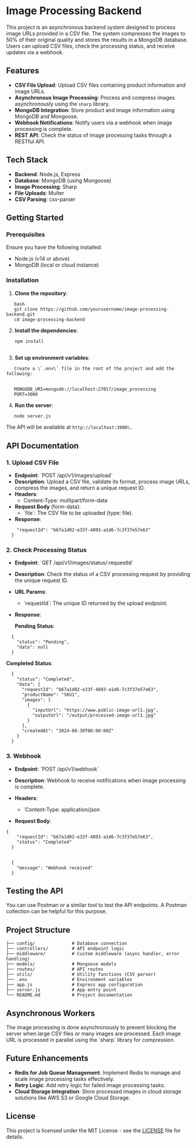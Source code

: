 # Image Processing Backend

This project is an asynchronous backend system designed to process image URLs provided in a CSV file. The system compresses the images to 50% of their original quality and stores the results in a MongoDB database. Users can upload CSV files, check the processing status, and receive updates via a webhook.

## Features

- **CSV File Upload**: Upload CSV files containing product information and image URLs.
- **Asynchronous Image Processing**: Process and compress images asynchronously using the `sharp` library.
- **MongoDB Integration**: Store product and image information using MongoDB and Mongoose.
- **Webhook Notifications**: Notify users via a webhook when image processing is complete.
- **REST API**: Check the status of image processing tasks through a RESTful API.

## Tech Stack

- **Backend**: Node.js, Express
- **Database**: MongoDB (using Mongoose)
- **Image Processing**: Sharp
- **File Uploads**: Multer
- **CSV Parsing**: csv-parser

## Getting Started

### Prerequisites

Ensure you have the following installed:

- Node.js (v14 or above)
- MongoDB (local or cloud instance)

### Installation

1. **Clone the repository**:
```
   bash
   git clone https://github.com/yourusername/image-processing-backend.git
   cd image-processing-backend
```
2. **Install the dependencies**:

   ```bash
   npm install
  

3. **Set up environment variables**:
```
   Create a \`.env\` file in the root of the project and add the following:

   
   MONGODB_URI=mongodb://localhost:27017/image_processing
   PORT=3000
  ```

4. **Run the server**:

``` 
   node server.js
 ```

   The API will be available at ```http://localhost:3000\.```

## API Documentation

### 1. Upload CSV File

- **Endpoint**: \`POST /api/v1/images/upload\`
- **Description**: Upload a CSV file, validate its format, process image URLs, compress the images, and return a unique request ID.
- **Headers**:
  - Content-Type: multipart/form-data
- **Request Body** (form-data):
  - \`file\`: The CSV file to be uploaded (type: file).
- **Response**:

```  {
    "requestId": "b67a1d02-e33f-4893-a1d6-7c3f37e57e63"
  }
```

### 2. Check Processing Status

- **Endpoint**: \`GET /api/v1/images/status/:requestId\`
- **Description**: Check the status of a CSV processing request by providing the unique request ID.
- **URL Params**:
  - \`requestId\`: The unique ID returned by the upload endpoint.
- **Response**:

  **Pending Status**:

```
  {
    "status": "Pending",
    "data": null
  }
 ```

  **Completed Status**:
```
  {
    "status": "Completed",
    "data": {
      "requestId": "b67a1d02-e33f-4893-a1d6-7c3f37e57e63",
      "productName": "SKU1",
      "images": [
        {
          "inputUrl": "https://www.public-image-url1.jpg",
          "outputUrl": "/output/processed-image-url1.jpg"
        }
      ],
      "createdAt": "2024-08-30T08:00:00Z"
    }
  }
```

### 3. Webhook

- **Endpoint**: \`POST /api/v1/webhook\`
- **Description**: Webhook to receive notifications when image processing is complete.
- **Headers**:
  - \`Content-Type: application/json

- **Request Body**:
``` 
{
    "requestId": "b67a1d02-e33f-4893-a1d6-7c3f37e57e63",
    "status": "Completed"
  }
```

```- **Response**:

  {
    "message": "Webhook received"
  }
```

## Testing the API

You can use Postman or a similar tool to test the API endpoints. A Postman collection can be helpful for this purpose.

## Project Structure


```image-processing-backend/
├── config/              # Database connection
├── controllers/         # API endpoint logic
├── middleware/          # Custom middleware (async handler, error handling)
├── models/              # Mongoose models
├── routes/              # API routes
├── utils/               # Utility functions (CSV parser)
├── .env                 # Environment variables
├── app.js               # Express app configuration
├── server.js            # App entry point
└── README.md            # Project documentation
```

## Asynchronous Workers

The image processing is done asynchronously to prevent blocking the server when large CSV files or many images are processed. Each image URL is processed in parallel using the \`sharp\` library for compression.

## Future Enhancements

- **Redis for Job Queue Management**: Implement Redis to manage and scale image processing tasks effectively.
- **Retry Logic**: Add retry logic for failed image processing tasks.
- **Cloud Storage Integration**: Store processed images in cloud storage solutions like AWS S3 or Google Cloud Storage.

## License

This project is licensed under the MIT License - see the [LICENSE](LICENSE) file for details.
